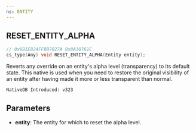 ```yaml
---
ns: ENTITY
---
```

## RESET_ENTITY_ALPHA

```c
// 0x9B1E824FFBB7027A 0x8A30761C
cs_type(Any) void RESET_ENTITY_ALPHA(Entity entity);
```

Reverts any override on an entity's alpha level (transparency) to its default state. This native is used when you need to restore the original visibility of an entity after having made it more or less transparent than normal.

```
NativeDB Introduced: v323
```

## Parameters
* **entity**: The entity for which to reset the alpha level.